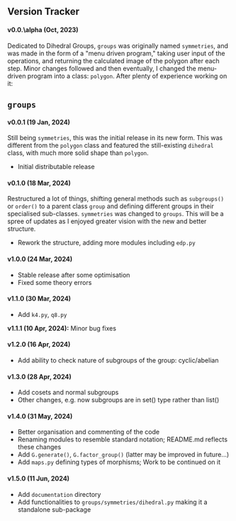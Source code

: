 ## Version Tracker

#### v0.0.\alpha (Oct, 2023)
Dedicated to Dihedral Groups, `groups` was originally named `symmetries`, and was made in the form of a "menu driven program," taking user input of the operations, and returning the calculated image of the polygon after each step. Minor changes followed and then eventually, I changed the menu-driven program into a class: `polygon`. After plenty of experience working on it:

## `groups`

#### v0.0.1 (19 Jan, 2024)
Still being `symmetries`, this was the initial release in its new form. This was different from the `polygon` class and featured the still-existing `dihedral` class, with much more solid shape than `polygon`.

- Initial distributable release

#### v0.1.0 (18 Mar, 2024)
Restructured a lot of things, shifting general methods such as `subgroups()` or `order()` to a parent class `group` and defining different groups in their specialised sub-classes. `symmetries` was changed to `groups`. This will be a spree of updates as I enjoyed greater vision with the new and better structure.

- Rework the structure, adding more modules including `edp.py`

#### v1.0.0 (24 Mar, 2024)
- Stable release after some optimisation
- Fixed some theory errors

#### v1.1.0 (30 Mar, 2024)
- Add `k4.py`, `q8.py`

**v1.1.1 (10 Apr, 2024):** Minor bug fixes

#### v1.2.0 (16 Apr, 2024)
- Add ability to check nature of subgroups of the group: cyclic/abelian

#### v1.3.0 (28 Apr, 2024)
- Add cosets and normal subgroups
- Other changes, e.g. now subgroups are in set() type rather than list()

#### v1.4.0 (31 May, 2024)
- Better organisation and commenting of the code
- Renaming modules to resemble standard notation; README.md reflects these changes
- Add `G.generate()`, `G.factor_group()` (latter may be improved in future...)
- Add `maps.py` defining types of morphisms; Work to be continued on it

#### v1.5.0 (11 Jun, 2024)
- Add `documentation` directory
- Add functionalities to `groups/symmetries/dihedral.py` making it a standalone sub-package